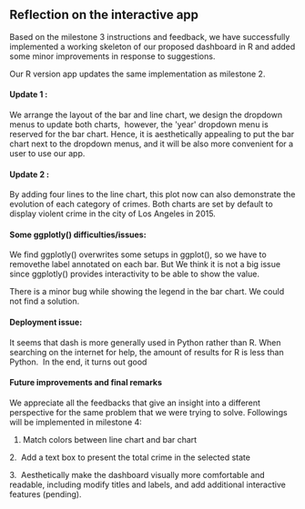 ## Reflection on the interactive app

Based on the milestone 3 instructions and feedback, we have successfully implemented a working skeleton of our proposed dashboard in R and added some minor improvements in response to suggestions.

Our R version app updates the same implementation as milestone 2. 

#### Update 1 : 
We arrange the layout of the bar and line chart, we design the dropdown menus to update both charts,  however, the 'year' dropdown menu is reserved for the bar chart. Hence, it is aesthetically appealing to put the bar chart next to the dropdown menus, and it will be also more convenient for a user to use our app.
#### Update 2 :  
By adding four lines to the line chart, this plot now can also demonstrate the evolution of each category of crimes.
Both charts are set by default to display violent crime in the city of Los Angeles in 2015.
#### Some ggplotly() difficulties/issues:
We find ggplotly() overwrites some setups in ggplot(), so we have to removethe label annotated on each bar. But We think it is not a big issue since ggplotly() provides interactivity to be able to show the value.  

There is a minor bug while showing the legend in the bar chart. We could not find a solution. 
#### Deployment issue:  
It seems that dash is more generally used in Python rather than R. When searching on the internet for help, the amount of results for R is less than Python.  In the end, it turns out good
#### Future improvements and final remarks

We appreciate all the feedbacks that give an insight into a different perspective for the same problem that we were trying to solve. Followings will be implemented in milestone 4:

1. Match colors between line chart and bar chart

2.  Add a text box to present the total crime in the selected state

3.  Aesthetically make the dashboard visually more comfortable and readable, including modify titles and labels, and add additional interactive features (pending).


